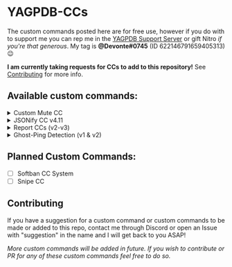 # YAGPDB-CCs
The custom commands posted here are for free use, however if you do with to support me you can rep me in the [YAGPDB Support Server](https://discord.com/invite/4udtcA5) or gift Nitro *if you're that generous*. My tag is **@Devonte#0745** (ID 622146791659405313) 😉

**I am currently taking requests for CCs to add to this repository!** See [Contributing](#Contributing) for more info.

## Available custom commands:

<details>
  <summary>Custom Mute CC</summary>
  <br>
  A selective channel mute custom command that works just like it sounds. It can be edited to also send messages in Mod-Log channels when used.
  *Note:* this CC is no longer supported as there are more efficient versions of this code. Eventually, when there are more CCs added to this repository, this custom command will be removed.
  </br>
</details>

<details>
  <summary>JSONify CC v4.11</summary>
  <br>
  Converts and outputs JSON format of messages, as well as IDs, message types, message snowflake, (etc). See README.md for more info.
  </br>
</details>

<details>
  <summary>Report CCs (v2-v3)</summary>
  <br>
  A fully functioning reports system with reaction interactions, database storage, and admin commands. You can find out more info in the README.md
  </br>
</details>

<details>
  <summary>Ghost-Ping Detection (v1 & v2)</summary>
  <br>
  An accurate ghost-ping detection custom command with optional double checks, mention checks (for edited messages) and more. Ghost-Ping CCs are purposefully made to be easily edited / interchangeable, see README.md fore more info.
  </br>
</details>

## Planned Custom Commands:

- [ ] Softban CC System
- [ ] Snipe CC

## Contributing
If you have a suggestion for a custom command or custom commands to be made or added to this repo, contact me through Discord or open an Issue with "suggestion" in the name and I will get back to you ASAP!

*More custom commands will be added in future. If you wish to contribute or PR for any of these custom commands feel free to do so.*

